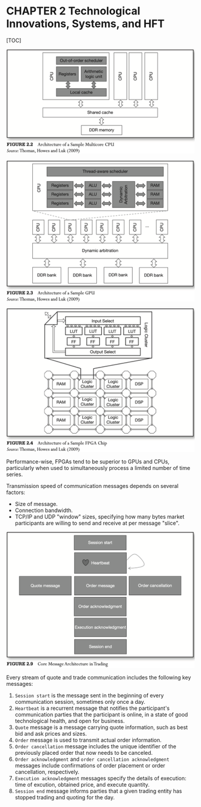 # CHAPTER 2 Technological Innovations, Systems, and HFT

[TOC]

![architecture_of_a_sample_multicore_cpu](res/architecture_of_a_sample_multicore_cpu.png)

![architecture_of_a_sample_gpu](res/architecture_of_a_sample_gpu.png)

![architecture_of_a_sample_fpga_chip](res/architecture_of_a_sample_fpga_chip.png)

Performance-wise, FPGAs tend to be superior to GPUs and CPUs, particularly when used to simultaneously process a limited number of time series.

Transmission speed of communication messages depends on several factors:

- Size of message.
- Connection bandwidth.
- TCP/IP and UDP "window" sizes, specifying how many bytes market participants are willing to send and receive at per message "slice".

![core_message_architecture_in_trading](res/core_message_architecture_in_trading.png)

Every stream of quote and trade communication includes the following key messages:

1. `Session start` is the message sent in the beginning of every communication session, sometimes only once a day.
2. `Heartbeat` is a recurrent message that notifies the participant's communication parties that the participant is online, in a state of good technological health, and open for business.
3. `Quote` message is a message carrying quote information, such as best bid and ask prices and sizes.
4. `Order` message is used to transmit actual order information.
5. `Order cancellation` message includes the unique identifier of the previously placed order that now needs to be canceled.
6. `Order acknowledgment` and `order cancellation acknowledgment` messages include confirmations of order placement or order cancellation, respectively.
7. `Execution acknowledgment` messages specify the details of execution: time of excution, obtained price, and execute quantity.
8. `Session end` message informs parties that a given trading entity has stopped trading and quoting for the day.